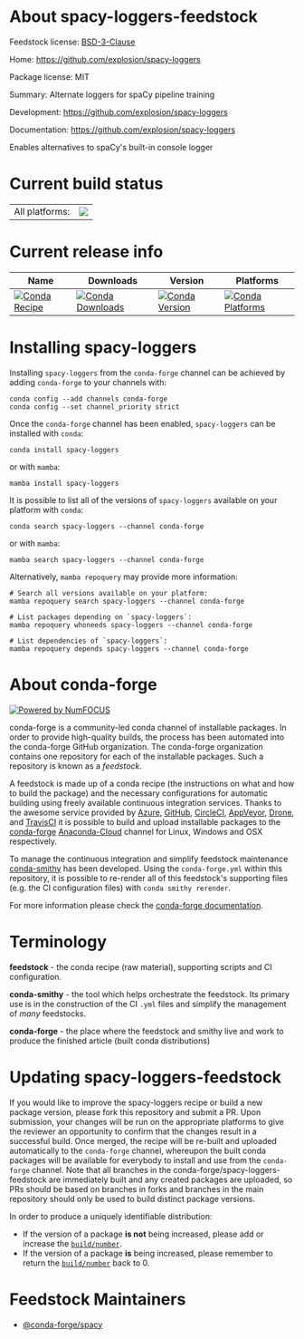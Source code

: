 About spacy-loggers-feedstock
=============================

Feedstock license: [BSD-3-Clause](https://github.com/conda-forge/spacy-loggers-feedstock/blob/main/LICENSE.txt)

Home: https://github.com/explosion/spacy-loggers

Package license: MIT

Summary: Alternate loggers for spaCy pipeline training

Development: https://github.com/explosion/spacy-loggers

Documentation: https://github.com/explosion/spacy-loggers

Enables alternatives to spaCy's built-in console logger

Current build status
====================


<table><tr><td>All platforms:</td>
    <td>
      <a href="https://dev.azure.com/conda-forge/feedstock-builds/_build/latest?definitionId=14207&branchName=main">
        <img src="https://dev.azure.com/conda-forge/feedstock-builds/_apis/build/status/spacy-loggers-feedstock?branchName=main">
      </a>
    </td>
  </tr>
</table>

Current release info
====================

| Name | Downloads | Version | Platforms |
| --- | --- | --- | --- |
| [![Conda Recipe](https://img.shields.io/badge/recipe-spacy--loggers-green.svg)](https://anaconda.org/conda-forge/spacy-loggers) | [![Conda Downloads](https://img.shields.io/conda/dn/conda-forge/spacy-loggers.svg)](https://anaconda.org/conda-forge/spacy-loggers) | [![Conda Version](https://img.shields.io/conda/vn/conda-forge/spacy-loggers.svg)](https://anaconda.org/conda-forge/spacy-loggers) | [![Conda Platforms](https://img.shields.io/conda/pn/conda-forge/spacy-loggers.svg)](https://anaconda.org/conda-forge/spacy-loggers) |

Installing spacy-loggers
========================

Installing `spacy-loggers` from the `conda-forge` channel can be achieved by adding `conda-forge` to your channels with:

```
conda config --add channels conda-forge
conda config --set channel_priority strict
```

Once the `conda-forge` channel has been enabled, `spacy-loggers` can be installed with `conda`:

```
conda install spacy-loggers
```

or with `mamba`:

```
mamba install spacy-loggers
```

It is possible to list all of the versions of `spacy-loggers` available on your platform with `conda`:

```
conda search spacy-loggers --channel conda-forge
```

or with `mamba`:

```
mamba search spacy-loggers --channel conda-forge
```

Alternatively, `mamba repoquery` may provide more information:

```
# Search all versions available on your platform:
mamba repoquery search spacy-loggers --channel conda-forge

# List packages depending on `spacy-loggers`:
mamba repoquery whoneeds spacy-loggers --channel conda-forge

# List dependencies of `spacy-loggers`:
mamba repoquery depends spacy-loggers --channel conda-forge
```


About conda-forge
=================

[![Powered by
NumFOCUS](https://img.shields.io/badge/powered%20by-NumFOCUS-orange.svg?style=flat&colorA=E1523D&colorB=007D8A)](https://numfocus.org)

conda-forge is a community-led conda channel of installable packages.
In order to provide high-quality builds, the process has been automated into the
conda-forge GitHub organization. The conda-forge organization contains one repository
for each of the installable packages. Such a repository is known as a *feedstock*.

A feedstock is made up of a conda recipe (the instructions on what and how to build
the package) and the necessary configurations for automatic building using freely
available continuous integration services. Thanks to the awesome service provided by
[Azure](https://azure.microsoft.com/en-us/services/devops/), [GitHub](https://github.com/),
[CircleCI](https://circleci.com/), [AppVeyor](https://www.appveyor.com/),
[Drone](https://cloud.drone.io/welcome), and [TravisCI](https://travis-ci.com/)
it is possible to build and upload installable packages to the
[conda-forge](https://anaconda.org/conda-forge) [Anaconda-Cloud](https://anaconda.org/)
channel for Linux, Windows and OSX respectively.

To manage the continuous integration and simplify feedstock maintenance
[conda-smithy](https://github.com/conda-forge/conda-smithy) has been developed.
Using the ``conda-forge.yml`` within this repository, it is possible to re-render all of
this feedstock's supporting files (e.g. the CI configuration files) with ``conda smithy rerender``.

For more information please check the [conda-forge documentation](https://conda-forge.org/docs/).

Terminology
===========

**feedstock** - the conda recipe (raw material), supporting scripts and CI configuration.

**conda-smithy** - the tool which helps orchestrate the feedstock.
                   Its primary use is in the construction of the CI ``.yml`` files
                   and simplify the management of *many* feedstocks.

**conda-forge** - the place where the feedstock and smithy live and work to
                  produce the finished article (built conda distributions)


Updating spacy-loggers-feedstock
================================

If you would like to improve the spacy-loggers recipe or build a new
package version, please fork this repository and submit a PR. Upon submission,
your changes will be run on the appropriate platforms to give the reviewer an
opportunity to confirm that the changes result in a successful build. Once
merged, the recipe will be re-built and uploaded automatically to the
`conda-forge` channel, whereupon the built conda packages will be available for
everybody to install and use from the `conda-forge` channel.
Note that all branches in the conda-forge/spacy-loggers-feedstock are
immediately built and any created packages are uploaded, so PRs should be based
on branches in forks and branches in the main repository should only be used to
build distinct package versions.

In order to produce a uniquely identifiable distribution:
 * If the version of a package **is not** being increased, please add or increase
   the [``build/number``](https://docs.conda.io/projects/conda-build/en/latest/resources/define-metadata.html#build-number-and-string).
 * If the version of a package **is** being increased, please remember to return
   the [``build/number``](https://docs.conda.io/projects/conda-build/en/latest/resources/define-metadata.html#build-number-and-string)
   back to 0.

Feedstock Maintainers
=====================

* [@conda-forge/spacy](https://github.com/orgs/conda-forge/teams/spacy/)

